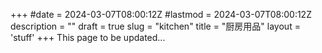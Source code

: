 +++
#date = 2024-03-07T08:00:12Z
#lastmod = 2024-03-07T08:00:12Z
description = ""
draft = true
slug = "kitchen"
title = "厨房用品"
layout = 'stuff'
+++
This page to be updated...